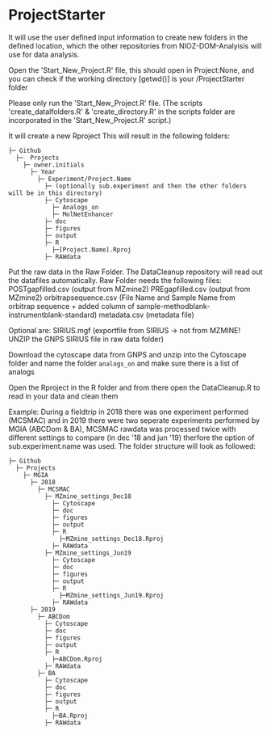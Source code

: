 # ProjectStarter

It will use the user defined input information to create new folders in the defined location, which the other repositories from NIOZ-DOM-Analyisis will use for data analysis.

Open the 'Start_New_Project.R' file, this should open in Project:None, and you can check if the working directory [getwd()] is your /ProjectStarter folder

Please only run the 'Start_New_Project.R' file. (The scripts 'create_datalfolders.R' & 'create_directory.R' in the scripts folder are incorporated in the 'Start_New_Project.R' script.)

It will create a new Rproject
This will result in the following folders:
```
├─ Github
  ├─  Projects
    ├─ owner.initials
      ├─ Year
        ├─ Experiment/Project.Name
          ├─ (optionally sub.experiment and then the other folders will be in this directory)
          ├─ Cytoscape
            ├─ Analogs_on
            ├─ MolNetEnhancer
          ├─ doc
          ├─ figures
          ├─ output
          ├─ R
            ├─[Project.Name].Rproj
          ├─ RAWdata
```

Put the raw data in the Raw Folder.
The DataCleanup repository will read out the datafiles automatically.
Raw Folder needs the following files:
POSTgapfilled.csv (output from MZmine2)
PREgapfilled.csv (output from MZmine2)
orbitrapsequence.csv (File Name and Sample Name from orbitrap sequence + added column of sample-methodblank-instrumentblank-standard)
metadata.csv (metadata file)

Optional are:
SIRIUS.mgf (exportfile from SIRIUS -> not from MZMINE! UNZIP the GNPS SIRIUS file in raw data folder)

Download the cytoscape data from GNPS and unzip into the Cytoscape folder and name the folder `analogs_on` and make sure there is a list of analogs

Open the Rproject in the R folder and from there open the DataCleanup.R to read in your data and clean them


Example:
During a fieldtrip in 2018 there was one experiment performed (MCSMAC) and in 2019 there were two seperate experiments performed by MGIA (ABCDom & BA), MCSMAC rawdata was processed twice with different settings to compare (in dec '18 and jun '19) therfore the option of sub.experiment.name was used.
The folder structure will look as followed:

```
├─ Github
  ├─ Projects
    ├─ MGIA
      ├─ 2018
        ├─ MCSMAC
          ├─ MZmine_settings_Dec18
            ├─ Cytoscape
            ├─ doc
            ├─ figures
            ├─ output
            ├─ R
              ├─MZmine_settings_Dec18.Rproj
            ├─ RAWdata
          ├─ MZmine_settings_Jun19
            ├─ Cytoscape
            ├─ doc
            ├─ figures
            ├─ output
            ├─ R
              ├─MZmine_settings_Jun19.Rproj
            ├─ RAWdata
      ├─ 2019
        ├─ ABCDom
          ├─ Cytoscape
          ├─ doc
          ├─ figures
          ├─ output
          ├─ R
            ├─ABCDom.Rproj
          ├─ RAWdata  
        ├─ BA
          ├─ Cytoscape
          ├─ doc
          ├─ figures
          ├─ output
          ├─ R
            ├─BA.Rproj
          ├─ RAWdata
```

